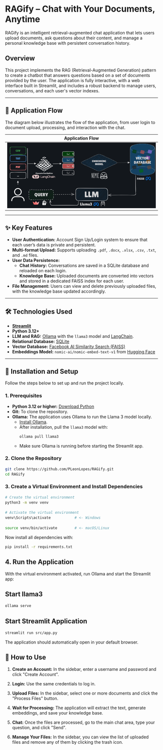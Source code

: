 # RAGify – Chat with Your Documents, Anytime

RAGify is an intelligent retrieval-augmented chat application that lets users upload documents, ask questions about their content, and manage a personal knowledge base with persistent conversation history.

## Overview

This project implements the RAG (Retrieval-Augmented Generation) pattern to create a chatbot that answers questions based on a set of documents provided by the user. The application is fully interactive, with a web interface built in Streamlit, and includes a robust backend to manage users, conversations, and each user's vector indexes.

---

## 🔄 Application Flow

The diagram below illustrates the flow of the application, from user login to document upload, processing, and interaction with the chat.

| <center>Application Flow</center> |
|------------------|
| <img src="./docs/flow-RAGify.PNG" width="100%"/> |

---

## ✨ Key Features

* **User Authentication:** Account Sign Up/Login system to ensure that each user’s data is private and persistent.
* **Multi-format Upload:** Supports uploading `.pdf`, `.docx`, `.xlsx`, `.csv`, `.txt`, and `.md` files.
* **User Data Persistence:**
    * **Chat History:** Conversations are saved in a SQLite database and reloaded on each login.
    * **Knowledge Base:** Uploaded documents are converted into vectors and stored in a dedicated FAISS index for each user.
* **File Management:** Users can view and delete previously uploaded files, with the knowledge base updated accordingly.

---

## 🛠️ Technologies Used

* **[Streamlit](https://streamlit.io/)**
* **Python 3.12+**
* **LLM and RAG:** [Ollama](https://ollama.com/) with the `llama3` model and [LangChain](https://www.langchain.com/).
* **Relational Database:** [SQLite](https://www.sqlite.org/)
* **Vector Database:** [Facebook AI Similarity Search (FAISS)](https://github.com/facebookresearch/faiss)
* **Embeddings Model:** `nomic-ai/nomic-embed-text-v1` from [Hugging Face](https://huggingface.co/nomic-ai/nomic-embed-text-v1)

---

## 🚀 Installation and Setup

Follow the steps below to set up and run the project locally.

### 1. Prerequisites

* **Python 3.12 or higher:** [Download Python](https://www.python.org/downloads/)
* **Git:** To clone the repository.
* **Ollama:** The application uses Ollama to run the Llama 3 model locally.
    * [Install Ollama](https://ollama.com/).
    * After installation, pull the `llama3` model with:
        ```bash
        ollama pull llama3
        ```
    * Make sure Ollama is running before starting the Streamlit app.

### 2. Clone the Repository

```bash
git clone https://github.com/PLeonLopes/RAGify.git
cd RAGify
```

### 3. Create a Virtual Environment and Install Dependencies
```bash
# Create the virtual environment
python3 -m venv venv

# Activate the virtual environment
venv\Scripts\activate           # <- Windows

source venv/bin/activate        # <- macOS/Linux
```

Now install all dependencies with:

```bash
pip install -r requirements.txt
```

## 4. Run the Application
With the virtual environment activated, run Ollama and start the Streamlit app:

<h2> Start llama3 </h2>

```bash
ollama serve
```

<h2> Start Streamlit Application </h2>

```bash
streamlit run src/app.py
```

The application should automatically open in your default browser.

## 📖 How to Use

1. **Create an Account:** In the sidebar, enter a username and password and click "Create Account".

2. **Login:** Use the same credentials to log in.

3. **Upload Files:** In the sidebar, select one or more documents and click the "Process Files" button.

4. **Wait for Processing:** The application will extract the text, generate embeddings, and save your knowledge base.

5. **Chat:** Once the files are processed, go to the main chat area, type your question, and click "Send".

6. **Manage Your Files:** In the sidebar, you can view the list of uploaded files and remove any of them by clicking the trash icon.
